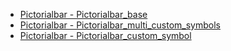 - [Pictorialbar - Pictorialbar_base](PictorialBar/pictorialbar_base.md 'include :type=code')
- [Pictorialbar - Pictorialbar_multi_custom_symbols](PictorialBar/pictorialbar_multi_custom_symbols.md 'include :type=code')
- [Pictorialbar - Pictorialbar_custom_symbol](PictorialBar/pictorialbar_custom_symbol.md 'include :type=code')
